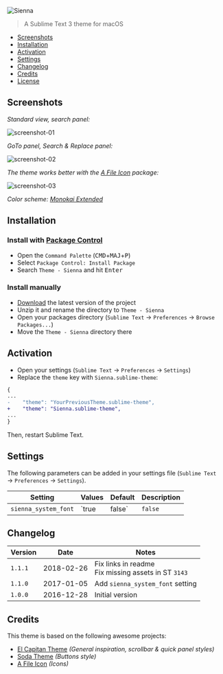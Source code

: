 
![Sienna](sienna.jpg)

> A Sublime Text 3 theme for macOS

* [Screenshots](#screenshots)
* [Installation](#installation)
* [Activation](#activation)
* [Settings](#settings)
* [Changelog](#changelog)
* [Credits](#credits)
* [License](license.md)

## Screenshots


_Standard view, search panel:_

![screenshot-01](screenshot-01.png)

_GoTo panel, Search & Replace panel:_

![screenshot-02](screenshot-02.png)

_The theme works better with the [A File Icon](https://packagecontrol.io/packages/A%20File%20Icon) package:_

![screenshot-03](screenshot-03.png)

_Color scheme: [Monokai Extended](https://packagecontrol.io/packages/Monokai%20Extended)_

## Installation

### Install with [Package Control](https://packagecontrol.io/)

* Open the `Command Palette` (<kbd>CMD</kbd>+<kbd>MAJ</kbd>+<kbd>P</kbd>)
* Select `Package Control: Install Package`
* Search `Theme - Sienna` and hit <kbd>Enter</kbd>

### Install manually

* [Download](https://github.com/johansatge/sienna/archive/master.zip) the latest version of the project
* Unzip it and rename the directory to `Theme - Sienna`
* Open your packages directory (`Sublime Text` → `Preferences` → `Browse Packages...`)
* Move the `Theme - Sienna` directory there

## Activation

* Open your settings (`Sublime Text` → `Preferences` → `Settings`)
* Replace the `theme` key with `Sienna.sublime-theme`:

```diff
{
...
-    "theme": "YourPreviousTheme.sublime-theme",
+    "theme": "Sienna.sublime-theme",
...
}
```

Then, restart Sublime Text.

## Settings

The following parameters can be added in your settings file (`Sublime Text` → `Preferences` → `Settings`).

| Setting | Values | Default | Description
| --- | --- | --- | --- |
| `sienna_system_font` | `true|false` | `false` | Set to `true` to use the system font (if your system does not have the [San Francisco](https://developer.apple.com/fonts/) font installed, or if you experience UI issues) |

## Changelog

| Version | Date | Notes |
| --- | --- | --- |
| `1.1.1` | 2018-02-26 | Fix links in readme<br>Fix missing assets in ST `3143` |
| `1.1.0` | 2017-01-05 | Add `sienna_system_font` setting |
| `1.0.0` | 2016-12-28 | Initial version |

## Credits

This theme is based on the following awesome projects:

* [El Capitan Theme](https://github.com/iccir/El-Capitan-Theme) _(General inspiration, scrollbar & quick panel styles)_
* [Soda Theme](https://github.com/buymeasoda/soda-theme) _(Buttons style)_
* [A File Icon](https://github.com/ihodev/a-file-icon) _(Icons)_
